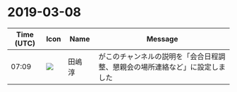 # 2019-03-08

|Time (UTC)|Icon|Name|Message|
|---|---|---|---|
|07:09|![](https://secure.gravatar.com/avatar/698cc14290c3976fdd9f0a23494b87c1.jpg?s=72&d=https%3A%2F%2Fa.slack-edge.com%2Fdf10d%2Fimg%2Favatars%2Fava_0018-72.png)|田嶋　淳|がこのチャンネルの説明を「会合日程調整、懇親会の場所連絡など」に設定しました|
